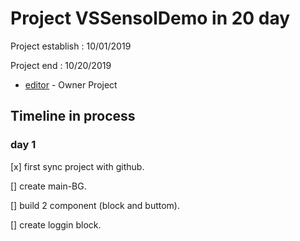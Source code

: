 # Project VSSensolDemo in 20 day

Project establish   : 10/01/2019

Project end         : 10/20/2019
 
* [editor](https://web.facebook.com/nutchapon.hanouypornlert/) - Owner Project

## Timeline in process


### day 1
[x] first sync project with github.

[]  create main-BG.

[]  build 2 component (block and buttom).

[]  create loggin block.



